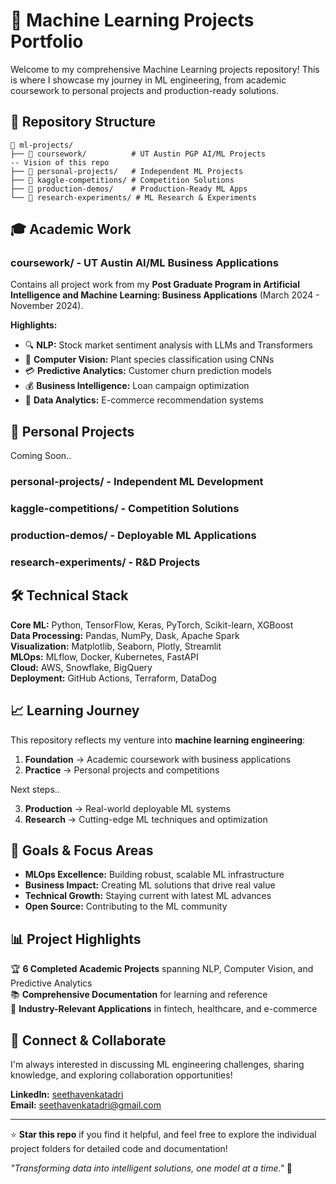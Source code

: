 # 🤖 Machine Learning Projects Portfolio

Welcome to my comprehensive Machine Learning projects repository! This is where I showcase my journey in ML engineering, from academic coursework to personal projects and production-ready solutions.

## 📁 Repository Structure

```
📂 ml-projects/
├── 📂 coursework/          # UT Austin PGP AI/ML Projects
-- Vision of this repo
├── 📂 personal-projects/   # Independent ML Projects  
├── 📂 kaggle-competitions/ # Competition Solutions
├── 📂 production-demos/    # Production-Ready ML Apps
└── 📂 research-experiments/ # ML Research & Experiments
```

## 🎓 Academic Work

### **coursework/** - UT Austin AI/ML Business Applications
Contains all project work from my **Post Graduate Program in Artificial Intelligence and Machine Learning: Business Applications** (March 2024 - November 2024).

**Highlights:**
- 🔍 **NLP:** Stock market sentiment analysis with LLMs and Transformers
- 🌱 **Computer Vision:** Plant species classification using CNNs  
- 💳 **Predictive Analytics:** Customer churn prediction models
- 💰 **Business Intelligence:** Loan campaign optimization
- 🍔 **Data Analytics:** E-commerce recommendation systems

## 🚀 Personal Projects

Coming Soon..

### **personal-projects/** - Independent ML Development

### **kaggle-competitions/** - Competition Solutions

### **production-demos/** - Deployable ML Applications

### **research-experiments/** - R&D Projects

## 🛠️ Technical Stack

**Core ML:** Python, TensorFlow, Keras, PyTorch, Scikit-learn, XGBoost  
**Data Processing:** Pandas, NumPy, Dask, Apache Spark  
**Visualization:** Matplotlib, Seaborn, Plotly, Streamlit  
**MLOps:** MLflow, Docker, Kubernetes, FastAPI  
**Cloud:** AWS, Snowflake, BigQuery  
**Deployment:** GitHub Actions, Terraform, DataDog  

## 📈 Learning Journey

This repository reflects my venture into **machine learning engineering**:

1. **Foundation** → Academic coursework with business applications
2. **Practice** → Personal projects and competitions

Next steps..

3. **Production** → Real-world deployable ML systems
4. **Research** → Cutting-edge ML techniques and optimization

## 🎯 Goals & Focus Areas

- **MLOps Excellence:** Building robust, scalable ML infrastructure
- **Business Impact:** Creating ML solutions that drive real value
- **Technical Growth:** Staying current with latest ML advances
- **Open Source:** Contributing to the ML community

## 📊 Project Highlights

🏆 **6 Completed Academic Projects** spanning NLP, Computer Vision, and Predictive Analytics   
📚 **Comprehensive Documentation** for learning and reference  
🌟 **Industry-Relevant Applications** in fintech, healthcare, and e-commerce  

## 🔗 Connect & Collaborate

I'm always interested in discussing ML engineering challenges, sharing knowledge, and exploring collaboration opportunities!

**LinkedIn:** [seethavenkatadri](https://www.linkedin.com/in/seethavenkatadri/)  
**Email:** seethavenkatadri@gmail.com

---

⭐ **Star this repo** if you find it helpful, and feel free to explore the individual project folders for detailed code and documentation!

*"Transforming data into intelligent solutions, one model at a time."* 🚀
